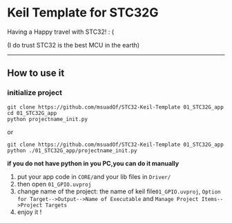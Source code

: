 # Keil Template for STC32G

Having a Happy travel with STC32!  : (

(I do trust STC32 is the best MCU in the earth)

---

## How to use it
### initialize project
```shell
git clone https://github.com/msuadOf/STC32-Keil-Template 01_STC32G_app
cd 01_STC32G_app
python projectname_init.py
```
or
```shell
git clone https://github.com/msuadOf/STC32-Keil-Template 01_STC32G_app
python ./01_STC32G_app/projectname_init.py
```

**if you do not have python in you PC,you can do it manually**

1. put your app code in `CORE/`and your lib files in `Driver/`
2.  then open `01_GPIO.uvproj`
3. change name of the project: the name of keil file`01_GPIO.uvproj`, `Option for Target-->Output-->Name of Executable`  and  `Manage Project Items-->Project Targets`
4. enjoy it !